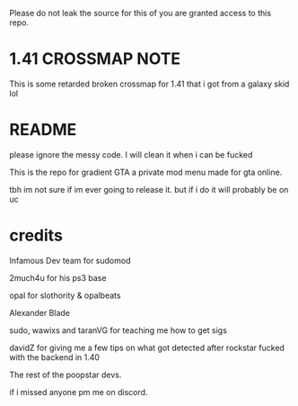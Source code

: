 Please do not leak the source for this of you are granted access to this repo.

# 1.41 CROSSMAP NOTE #
This is some retarded broken crossmap for 1.41 that i got from a galaxy skid lol


# README #

please ignore the messy code. I will clean it when i can be fucked

This is the repo for gradient GTA a private mod menu made for gta online. 

tbh im not sure if im ever going to release it. but if i do it will probably be on uc

# credits #

Infamous Dev team for sudomod

2much4u for his ps3 base

opal for slothority & opalbeats

Alexander Blade

sudo, wawixs and taranVG for teaching me how to get sigs

davidZ for giving me a few tips on what got detected after rockstar fucked with the backend in 1.40

The rest of the poopstar devs.

if i missed anyone pm me on discord.